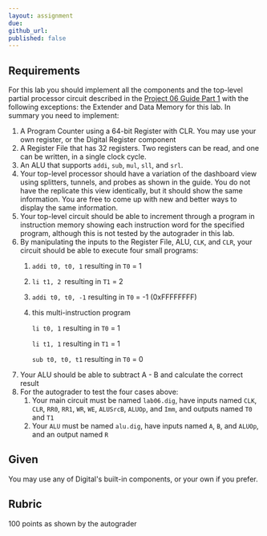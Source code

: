 ```yaml
---
layout: assignment
due: 
github_url: 
published: false
---
```


## Requirements
For this lab you should implement all the components and the top-level partial processor circuit described in the [Project 06 Guide Part 1](/guides/project06-part-1.html) with the following exceptions: the Extender and Data Memory for this lab.
In summary you need to implement:
1. A Program Counter using  a 64-bit Register with CLR. You may use your own register, or the Digital Register component
1. A Register File that has 32 registers. Two registers can be read, and one can be written, in a single clock cycle.
1. An ALU that supports `addi`, `sub`, `mul`, `sll`, and `srl`.
1. Your top-level processor should have a variation of the dashboard view using splitters, tunnels, and probes as shown in the guide. You do not have the replicate this view identically, but it should show the same information. You are free to come up with new and better ways to display the same information.
1. Your top-level circuit should be able to increment through a program in instruction memory showing each instruction word for the specified program, although this is not tested by the autograder in this lab.
1. By manipulating the inputs to the Register File, ALU, `CLK`, and `CLR`, your circuit should be able to execute four small programs:
    1. `addi t0, t0, 1` resulting in `T0` = 1 
    1. `li t1, 2 `resulting in `T1` = 2
    1. `addi t0, t0, -1` resulting in `T0` = -1 (0xFFFFFFFF)
    1. this multi-instruction program

        `li t0, 1` resulting in `T0` = 1

        `li t1, 1` resulting in `T1` = 1
        
        `sub t0, t0, t1` resulting in `T0` = 0
1. Your ALU should be able to subtract A - B and calculate the correct result
1. For the autograder to test the four cases above:
    1. Your main circuit must be named `lab06.dig`, have inputs named `CLK`, `CLR`, `RR0`, `RR1`, `WR`, `WE`, `ALUSrcB`, `ALUOp`, and `Imm`, and outputs named `T0` and `T1`
    1. Your `ALU` must be named `alu.dig`, have inputs named `A`, `B`, and `ALUOp`, and an output named `R`

## Given
You may use any of Digital's built-in components, or your own if you prefer.

## Rubric
100 points as shown by the autograder